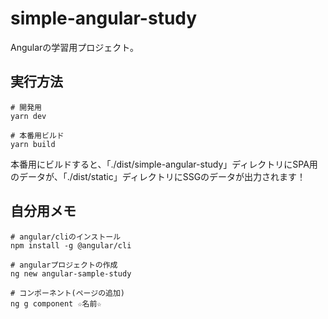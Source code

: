 # simple-angular-study

Angularの学習用プロジェクト。  

## 実行方法

```shell
# 開発用
yarn dev

# 本番用ビルド
yarn build
```

本番用にビルドすると、「./dist/simple-angular-study」ディレクトリにSPA用のデータが、「./dist/static」ディレクトリにSSGのデータが出力されます！  

## 自分用メモ

```shell
# angular/cliのインストール
npm install -g @angular/cli

# angularプロジェクトの作成
ng new angular-sample-study

# コンポーネント(ページの追加)
ng g component ☆名前☆
```
